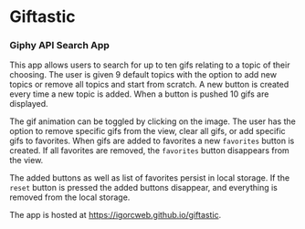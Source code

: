 # Giftastic

### Giphy API Search App

This app allows users to search for up to ten gifs relating to a topic of their choosing. The user is given 9 default topics with the option to add new topics or remove all topics and start from scratch. A new button is created every time a new topic is added. When a button is pushed 10 gifs are displayed.

The gif animation can be toggled by clicking on the image. The user has the option to remove specific gifs from the view, clear all gifs, or add specific gifs to favorites. When gifs are added to favorites a new `favorites` button is created. If all favorites are removed, the `favorites` button disappears from the view.

The added buttons as well as list of favorites persist in local storage. If the `reset` button is pressed the added buttons disappear, and everything is removed from the local storage.

The app is hosted at https://igorcweb.github.io/giftastic.
